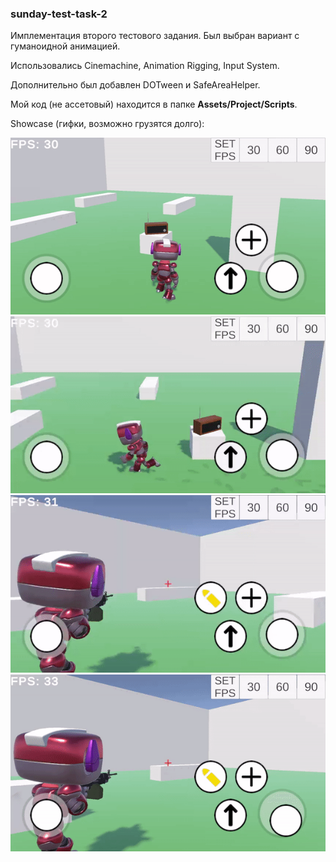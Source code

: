 ﻿### sunday-test-task-2

Имплементация второго тестового задания. Был выбран вариант с гуманоидной анимацией.

Использовались Cinemachine, Animation Rigging, Input System.

Дополнительно был добавлен DOTween и SafeAreaHelper.

Мой код (не ассетовый) находится в папке **Assets/Project/Scripts**.

Showcase (гифки, возможно грузятся долго):

![Alt Text](Showcase/movement_show.gif)
![Alt Text](Showcase/jump_show.gif)
![Alt Text](Showcase/shoot_show.gif)
![Alt Text](Showcase/trace_show.gif)